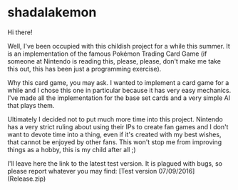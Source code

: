 # shadalakemon
Hi there!

Well, I've been occupied with this childish project for a while this summer. It is an implementation of the famous Pokémon Trading Card Game (if someone at Nintendo is reading this, please, please, don't make me take this out, this has been just a programming exercise).

Why this card game, you may ask. I wanted to implement a card game for a while and I chose this one in particular because it has very easy mechanics. I've made all the implementation for the base set cards and a very simple AI that plays them.

Ultimately I decided not to put much more time into this project. Nintendo has a very strict ruling about using their IPs to create fan games and I don't want to devote time into a thing, even if it's created with my best wishes, that cannot be enjoyed by other fans. This won't stop me from improving things as a hobby, this is my child after all ;)

I'll leave here the link to the latest test version. It is plagued with bugs, so please report whatever you may find:
[Test version 07/09/2016] (Release.zip)
